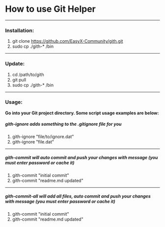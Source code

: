 # How to use Git Helper

------

### Installation:

1) git clone https://github.com/EasyX-Community/gith.git
2) sudo cp ./gith-* /bin

------

### Update:

1) cd /path/to/gith
2) git pull
3) sudo cp ./gith-* /bin

------

### Usage:

<b>Go into your Git project directory. Some script usage examples are below:</b>

##### gith-ignore adds something to the .gitignore file for you

1) gith-ignore "file/to/ignore.dat"
2) gith-ignore "file.dat"

------

##### gith-commit will auto commit and push your changes with message (you must enter password or cache it)

1) gith-commit "initial commit"
2) gith-commit "readme.md updated"

------

##### gith-commit-all will add all files, auto commit and push your changes with message (you must enter password or cache it)

1) gith-commit "initial commit"
2) gith-commit "readme.md updated"






